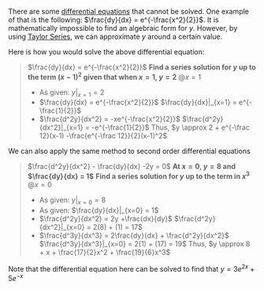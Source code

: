 There are some [differential equations](./../Calculus/Differential%20Equations/Solving%20Non-Homogenous%202nd%20Order%20Differential%20Equations.md) that cannot be solved. One example of that is the following: $\frac{dy}{dx} = e^{-\frac{x^2}{2}}$. It is mathematically impossible to find an algebraic form for $y$. However, by using [Taylor Series](./Taylor%20Series%20and%20Maclaurin%20Series.md), we can approximate $y$ around a certain value.

Here is how you would solve the above differential equation:
> $\frac{dy}{dx} = e^{-\frac{x^2}{2}}$
> **Find a series solution for $y$ up to the term $(x-1)^2$ given that when $x=1$, $y = 2$**
> @$x=1$
> - As given:                   $y|_{x=1} = 2$
> - $\frac{dy}{dx} = e^{-\frac{x^2}{2}}$                 $\frac{dy}{dx}|_{x=1} = e^{-\frac{1}{2}}$
> - $\frac{d^2y}{dx^2} = -xe^{-\frac{x^2}{2}}$           $\frac{d^2y}{dx^2}|_{x=1} = -e^{-\frac{1}{2}}$
>  Thus, $y \approx 2 + e^{-\frac 12}(x-1) -\frac{e^{-\frac 12}}{2}(x-1)^2$  

We can also apply the same method to second order differential equations
>$\frac{d^2y}{dx^2} - \frac{dy}{dx} -2y = 0$ 
>**At $x=0$, $y=8$ and $\frac{dy}{dx} = 1$**
>**Find a series solution for $y$ up to the term in $x^3$**
>@$x=0$
>- As given:                  $y|_{x=0} = 8$
>- As given:                  $\frac{dy}{dx}|_{x=0} = 1$
>- $\frac{d^2y}{dx^2} = 2y +\frac{dx}{dy}$         $\frac{d^2y}{dx^2}|_{x=0} = 2(8) + (1) = 17$
>- $\frac{d^3y}{dx^3} = 2\frac{dy}{dx} + \frac{d^2y}{dx^2}$      $\frac{d^3y}{dx^3}|_{x=0} = 2(1) + (17) = 19$
>Thus, $y \approx 8 + x + \frac{17}{2}x^2  + \frac{19}{6}x^3$ 

Note that the differential equation here can be solved to find that $y = 3e^{2x} + 5e^{-x}$ 

